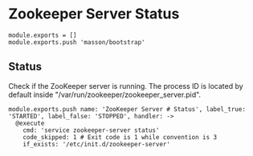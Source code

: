 
# Zookeeper Server Status

    module.exports = []
    module.exports.push 'masson/bootstrap'

## Status

Check if the ZooKeeper server is running. The process ID is located by default
inside "/var/run/zookeeper/zookeeper_server.pid".

    module.exports.push name: 'ZooKeeper Server # Status', label_true: 'STARTED', label_false: 'STOPPED', handler: ->
      @execute
        cmd: 'service zookeeper-server status'
        code_skipped: 1 # Exit code is 1 while convention is 3
        if_exists: '/etc/init.d/zookeeper-server'
